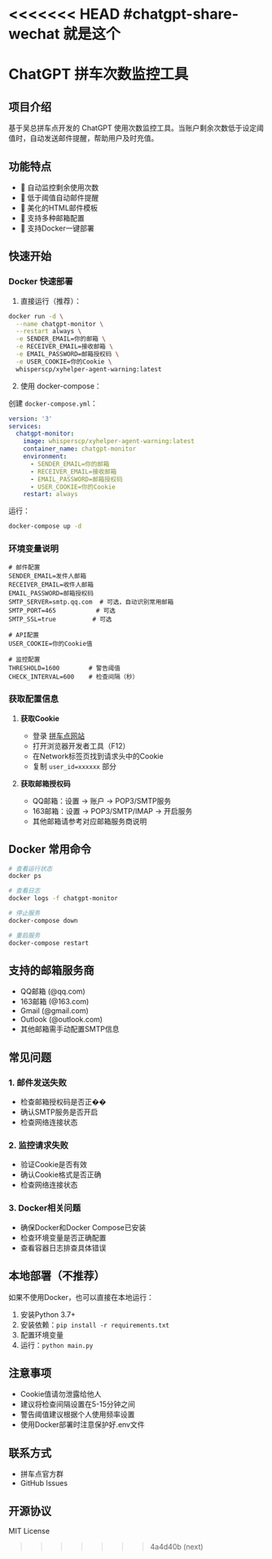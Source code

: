 <<<<<<< HEAD
 #chatgpt-share-wechat
 就是这个
=======
# ChatGPT 拼车次数监控工具

## 项目介绍
基于吴总拼车点开发的 ChatGPT 使用次数监控工具。当账户剩余次数低于设定阈值时，自动发送邮件提醒，帮助用户及时充值。

## 功能特点
- 🔄 自动监控剩余使用次数
- 📧 低于阈值自动邮件提醒
- 🎨 美化的HTML邮件模板
- 🔧 支持多种邮箱配置
- 🐳 支持Docker一键部署

## 快速开始

### Docker 快速部署

1. 直接运行（推荐）：
```bash
docker run -d \
  --name chatgpt-monitor \
  --restart always \
  -e SENDER_EMAIL=你的邮箱 \
  -e RECEIVER_EMAIL=接收邮箱 \
  -e EMAIL_PASSWORD=邮箱授权码 \
  -e USER_COOKIE=你的Cookie \
  whisperscp/xyhelper-agent-warning:latest
```

2. 使用 docker-compose：

创建 `docker-compose.yml`：
```yaml
version: '3'
services:
  chatgpt-monitor:
    image: whisperscp/xyhelper-agent-warning:latest
    container_name: chatgpt-monitor
    environment:
      - SENDER_EMAIL=你的邮箱
      - RECEIVER_EMAIL=接收邮箱
      - EMAIL_PASSWORD=邮箱授权码
      - USER_COOKIE=你的Cookie
    restart: always
```

运行：
```bash
docker-compose up -d
```

### 环境变量说明

```env
# 邮件配置
SENDER_EMAIL=发件人邮箱
RECEIVER_EMAIL=收件人邮箱
EMAIL_PASSWORD=邮箱授权码
SMTP_SERVER=smtp.qq.com  # 可选，自动识别常用邮箱
SMTP_PORT=465           # 可选
SMTP_SSL=true          # 可选

# API配置
USER_COOKIE=你的Cookie值

# 监控配置
THRESHOLD=1600        # 警告阈值
CHECK_INTERVAL=600    # 检查间隔（秒）
```

### 获取配置信息

1. **获取Cookie**
   - 登录 [拼车点网站](https://www.xyhelper-agent.com)
   - 打开浏览器开发者工具（F12）
   - 在Network标签页找到请求头中的Cookie
   - 复制 `user_id=xxxxxx` 部分

2. **获取邮箱授权码**
   - QQ邮箱：设置 -> 账户 -> POP3/SMTP服务
   - 163邮箱：设置 -> POP3/SMTP/IMAP -> 开启服务
   - 其他邮箱请参考对应邮箱服务商说明

## Docker 常用命令

```bash
# 查看运行状态
docker ps

# 查看日志
docker logs -f chatgpt-monitor

# 停止服务
docker-compose down

# 重启服务
docker-compose restart
```

## 支持的邮箱服务商
- QQ邮箱 (@qq.com)
- 163邮箱 (@163.com)
- Gmail (@gmail.com)
- Outlook (@outlook.com)
- 其他邮箱需手动配置SMTP信息

## 常见问题

### 1. 邮件发送失败
- 检查邮箱授权码是否正��
- 确认SMTP服务是否开启
- 检查网络连接状态

### 2. 监控请求失败
- 验证Cookie是否有效
- 确认Cookie格式是否正确
- 检查网络连接状态

### 3. Docker相关问题
- 确保Docker和Docker Compose已安装
- 检查环境变量是否正确配置
- 查看容器日志排查具体错误

## 本地部署（不推荐）

如果不使用Docker，也可以直接在本地运行：

1. 安装Python 3.7+
2. 安装依赖：`pip install -r requirements.txt`
3. 配置环境变量
4. 运行：`python main.py`

## 注意事项
- Cookie值请勿泄露给他人
- 建议将检查间隔设置在5-15分钟之间
- 警告阈值建议根据个人使用频率设置
- 使用Docker部署时注意保护好.env文件

## 联系方式
- 拼车点官方群
- GitHub Issues

## 开源协议
MIT License
>>>>>>> 4a4d40b (next)
